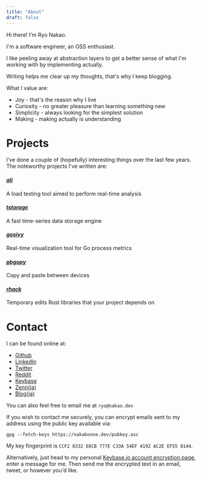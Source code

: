 ```yaml
---
title: "About"
draft: false
---
```


Hi there! I'm Ryo Nakao.

I'm a software engineer, an OSS enthusiast.

I like peeling away at abstraction layers to get a better sense of what I'm working with by implementing actually.

Writing helps me clear up my thoughts, that's why I keep blogging.

What I value are:

- Joy - that's the reason why I live
- Curiosity - no greater pleasure than learning something new
- Simplicity - always looking for the simplest solution
- Making - making actually is understanding

# Projects
I’ve done a couple of (hopefully) interesting things over the last few years. The noteworthy projects I’ve written are:

#### ***[ali](https://github.com/nakabonne/ali)***
A load testing tool aimed to perform real-time analysis

#### ***[tstorage](https://github.com/nakabonne/tstorage)***
A fast time-series data storage engine

#### ***[gosivy](https://github.com/nakabonne/gosivy)***
Real-time visualization tool for Go process metrics

#### ***[pbgopy](https://github.com/nakabonne/pbgopy)***
Copy and paste between devices

#### ***[rhack](https://github.com/nakabonne/rhack)***
Temporary edits Rust libraries that your project depends on

# Contact
I can be found online at:
- [Github](https://github.com/nakabonne)
- [LinkedIn](https://www.linkedin.com/in/nakabonne)
- [Twitter](https://twitter.com/nakabonne)
- [Reddit](https://www.reddit.com/user/nakabonne)
- [Keybase](https://keybase.io/nakabonne)
- [Zenn(ja)](https://zenn.dev/nakabonne)
- [Blog(ja)](https://ja.nakabonne.dev)

You can also feel free to email me at `ryo@nakao.dev`

If you wish to contact me securely, you can encrypt emails sent to my address using the public key available via:

```
gpg --fetch-keys https://nakabonne.dev/pubkey.asc
```

My key fingerprint is `CCF2 8332 E6CB 777E C33A 54EF 4192 AC2E EF55 8144`.

Alternatively, just head to my personal [Keybase.io account encryption page](https://keybase.io/encrypt#nakabonne), enter a message for me. Then send me the encrypted text in an email, tweet, or however you'd like.
